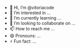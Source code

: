 - 👋 Hi, I’m @vitoriacode
- 👀 I’m interested in ...
- 🌱 I’m currently learning ...
- 💞️ I’m looking to collaborate on ...
- 📫 How to reach me ...
- 😄 Pronouns: ...
- ⚡ Fun fact: ...

<!---
vitoriacode/vitoriacode is a ✨ special ✨ repository because its `README.md` (this file) appears on your GitHub profile.
You can click the Preview link to take a look at your changes.
--->
